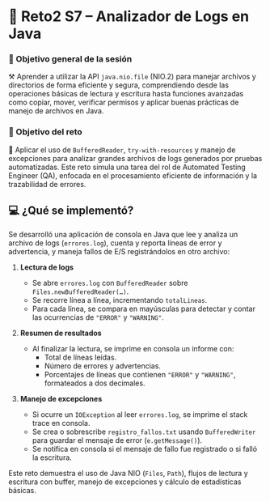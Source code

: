 # 🚀 Reto2 S7 – Analizador de Logs en Java

### 🎯 Objetivo general de la sesión
⚒️ Aprender a utilizar la API `java.nio.file` (NIO.2) para manejar archivos y directorios de forma eficiente y segura, comprendiendo desde las operaciones básicas de lectura y escritura hasta funciones avanzadas como copiar, mover, verificar permisos y aplicar buenas prácticas de manejo de archivos en Java.

### 🎯 Objetivo del reto
🧠 Aplicar el uso de `BufferedReader`, `try-with-resources` y manejo de excepciones para analizar grandes archivos de logs generados por pruebas automatizadas. Este reto simula una tarea del rol de Automated Testing Engineer (QA), enfocada en el procesamiento eficiente de información y la trazabilidad de errores.

## 💻 ¿Qué se implementó?
Se desarrolló una aplicación de consola en Java que lee y analiza un archivo de logs (`errores.log`), cuenta y reporta líneas de error y advertencia, y maneja fallos de E/S registrándolos en otro archivo:

1. **Lectura de logs**  
   - Se abre `errores.log` con `BufferedReader` sobre `Files.newBufferedReader(…)`.  
   - Se recorre línea a línea, incrementando `totalLineas`.  
   - Para cada línea, se compara en mayúsculas para detectar y contar las ocurrencias de `"ERROR"` y `"WARNING"`.

2. **Resumen de resultados**  
   - Al finalizar la lectura, se imprime en consola un informe con:
     - Total de líneas leídas.  
     - Número de errores y advertencias.  
     - Porcentajes de líneas que contienen `"ERROR"` y `"WARNING"`, formateados a dos decimales.

3. **Manejo de excepciones**  
   - Si ocurre un `IOException` al leer `errores.log`, se imprime el stack trace en consola.  
   - Se crea o sobrescribe `registro_fallos.txt` usando `BufferedWriter` para guardar el mensaje de error (`e.getMessage()`).  
   - Se notifica en consola si el mensaje de fallo fue registrado o si falló la escritura.

Este reto demuestra el uso de Java NIO (`Files`, `Path`), flujos de lectura y escritura con buffer, manejo de excepciones y cálculo de estadísticas básicas.
